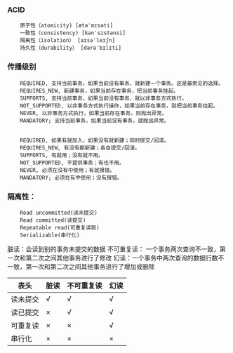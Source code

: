 ###  ACID
    	原子性（atomicity) [ætəˈmɪsəti]
    	一致性（consistency) [kənˈsɪstənsi]
    	隔离性（isolation） [aɪsəˈleɪʃn]
    	持久性（durability） [dərəˈbɪlɪti]

### 传播级别
        REQUIRED, 支持当前事务，如果当前没有事务，就新建一个事务。这是最常见的选择。
        REQUIRES_NEW, 新建事务，如果当前存在事务，把当前事务挂起。
        SUPPORTS, 支持当前事务，如果当前没有事务，就以非事务方式执行。
        NOT_SUPPORTED, 以非事务方式执行操作，如果当前存在事务，就把当前事务挂起。
        NEVER, 以非事务方式执行，如果当前存在事务，则抛出异常。
        MANDATORY; 支持当前事务，如果当前没有事务，就抛出异常。


        REQUIRED, 如果有就加入，如果没有就新建；同时提交/回滚。
        REQUIRES_NEW, 有没有都新建；各自提交/回滚。
        SUPPORTS, 有就用；没有就不用。
        NOT_SUPPORTED, 不提供事务；有也不用。
        NEVER, 必须在没有中使用；有就报错。
        MANDATORY; 必须在有中使用；没有报错。

### 隔离性：

        Read uncommitted(读未提交)
        Read committed(读提交)
        Repeatable read(可重复读取)
        Serializable(串行化)

脏读：会读到别的事务未提交的数据
不可重复读： 一个事务两次查询不一致，第一次和第二次之间其他事务进行了修改
幻读：一个事务中两次查询的数据行数不一致，第一次和第二次之间其他事务进行了增加或删除

|  表头   | 脏读  | 不可重复读  | 幻读  |
|  ----  | ----  |  ----  | ----  |
|  读未提交  | √  | √  | √  |
| 读已提交  | ×  | √  | √  |
| 可重复读  | × | ×  | √  |
| 串行化  | × | ×  | ×  |